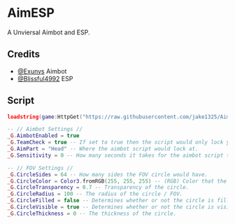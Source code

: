 # AimESP
A Unviersal Aimbot and ESP.
## Credits
- [@Exunys](https://github.com/Exunys) Aimbot
- [@Blissful4992](https://github.com/Blissful4992) ESP

## Script
```lua
loadstring(game:HttpGet("https://raw.githubusercontent.com/jake1325/AimESP/main/main/loader.lua"))()

-- // Aimbot Settings //
_G.AimbotEnabled = true
_G.TeamCheck = true -- If set to true then the script would only lock your aim at enemy team members.
_G.AimPart = "Head" -- Where the aimbot script would lock at.
_G.Sensitivity = 0 -- How many seconds it takes for the aimbot script to officially lock onto the target's aimpart.

-- // FOV Settings //
_G.CircleSides = 64 -- How many sides the FOV circle would have.
_G.CircleColor = Color3.fromRGB(255, 255, 255) -- (RGB) Color that the FOV circle would appear as.
_G.CircleTransparency = 0.7 -- Transparency of the circle.
_G.CircleRadius = 100 -- The radius of the circle / FOV.
_G.CircleFilled = false -- Determines whether or not the circle is filled.
_G.CircleVisible = true -- Determines whether or not the circle is visible.
_G.CircleThickness = 0 -- The thickness of the circle.
```
